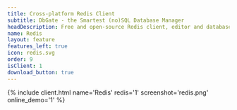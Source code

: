 ```yaml
---
title: Cross-platform Redis Client
subtitle: DbGate - the Smartest (no)SQL Database Manager
headDescription: Free and open-source Redis client, editor and database manager. Web application or desktop app for Linux, Windows, MacOS.
name: Redis
layout: feature
features_left: true
icon: redis.svg
order: 9
isClient: 1
download_button: true
---
```


{% include client.html name='Redis' redis='1' screenshot='redis.png' online_demo='1' %}
